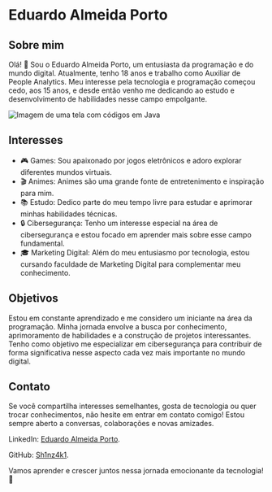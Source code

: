 # Eduardo Almeida Porto

## Sobre mim

Olá! 👋 Sou o Eduardo Almeida Porto, um entusiasta da programação e do mundo digital. Atualmente, tenho 18 anos e trabalho como Auxiliar de People Analytics. Meu interesse pela tecnologia e programação começou cedo, aos 15 anos, e desde então venho me dedicando ao estudo e desenvolvimento de habilidades nesse campo empolgante.

![Imagem de uma tela com códigos em Java](https://images6.alphacoders.com/430/430915.jpg)


## Interesses

- 🎮 Games: Sou apaixonado por jogos eletrônicos e adoro explorar diferentes mundos virtuais.
- 🎬 Animes: Animes são uma grande fonte de entretenimento e inspiração para mim.
- 📚 Estudo: Dedico parte do meu tempo livre para estudar e aprimorar minhas habilidades técnicas.
- 🔒 Cibersegurança: Tenho um interesse especial na área de cibersegurança e estou focado em aprender mais sobre esse campo fundamental.
- 🎓 Marketing Digital: Além do meu entusiasmo por tecnologia, estou cursando faculdade de Marketing Digital para complementar meu conhecimento.

## Objetivos

Estou em constante aprendizado e me considero um iniciante na área da programação. Minha jornada envolve a busca por conhecimento, aprimoramento de habilidades e a construção de projetos interessantes. Tenho como objetivo me especializar em cibersegurança para contribuir de forma significativa nesse aspecto cada vez mais importante no mundo digital.

## Contato

Se você compartilha interesses semelhantes, gosta de tecnologia ou quer trocar conhecimentos, não hesite em entrar em contato comigo! Estou sempre aberto a conversas, colaborações e novas amizades.

LinkedIn: [Eduardo Almeida Porto](https://www.linkedin.com/in/seu_perfil/).

GitHub: [Sh1nz4k1](https://github.com/Sh1nz4k1).

Vamos aprender e crescer juntos nessa jornada emocionante da tecnologia! 🚀
